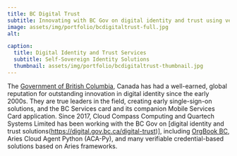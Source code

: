 ```yaml
---
title: BC Digital Trust
subtitle: Innovating with BC Gov on digital identity and trust using verifiable credentials.
image: assets/img/portfolio/bcdigitaltrust-full.jpg
alt: 

caption:
  title: Digital Identity and Trust Services
  subtitle: Self-Sovereign Identity Solutions
  thumbnail: assets/img/portfolio/bcdigitaltrust-thumbnail.jpg
---
```


The [Government of British Columbia](https://gov.bc.ca), Canada has had a well-earned, global reputation for outstanding innovation in digital identity
since the early 2000s. They are true leaders in the field, creating early single-sign-on solutions, and the BC Services card and its companion Mobile Services Card application.
Since 2017, Cloud Compass Computing and Quartech Systems Limited has been working with the BC Gov on [digital identity and trust solutions(https://digital.gov.bc.ca/digital-trust)], including [OrgBook BC](https://orgbook.gov.bc.ca), Aries
Cloud Agent Python (ACA-Py), and many verifiable credential-based solutions based on Aries frameworks.

<!-- {:.list-inline}
- Date: October 2019
- Client: Window
- Category: Photography -->

